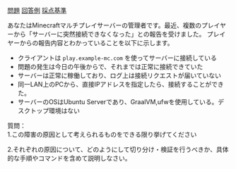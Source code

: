
[問題](/test/test1.md)
[回答例](/test/test1ans.md)
[採点基準](/test/test1MarkingScheme.md)

あなたはMinecraftマルチプレイサーバーの管理者です。最近、複数のプレイヤーから「サーバーに突然接続できなくなった」との報告を受けました。
プレイヤーからの報告内容とわかっていることを以下に示します。

- クライアントは `play.example-mc.com` を使ってサーバーに接続している
- 問題の発生は今日の午後からで、それまでは正常に接続できていた
- サーバーは正常に稼働しており、ログ上は接続リクエストが届いていない
- 同一LAN上のPCから、直接IPアドレスを指定したら、接続することができた。
- サーバーのOSはUbuntu Serverであり、GraalVM,ufwを使用している。デスクトップ環境はない

質問：  
1.この障害の原因として考えられるものをできる限り挙げてください

2.それぞれの原因について、どのようにして切り分け・検証を行うべきか、具体的な手順やコマンドを含めて説明しなさい。
